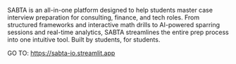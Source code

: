 <!-- README improved by ChatGPT using the following prompt:
"Take my explantion of my Interview Preperation Platfrom and make it shorter and attractive to read."
OpenAI. (2025). ChatGPT (Version 4.o) [Large language model]. https://chatgpt.com -->

SABTA is an all-in-one platform designed to help students master case interview preparation for consulting, finance, and tech roles. From structured frameworks and interactive math drills to AI-powered sparring sessions and real-time analytics, SABTA streamlines the entire prep process into one intuitive tool. Built by students, for students.

GO TO:
https://sabta-io.streamlit.app
